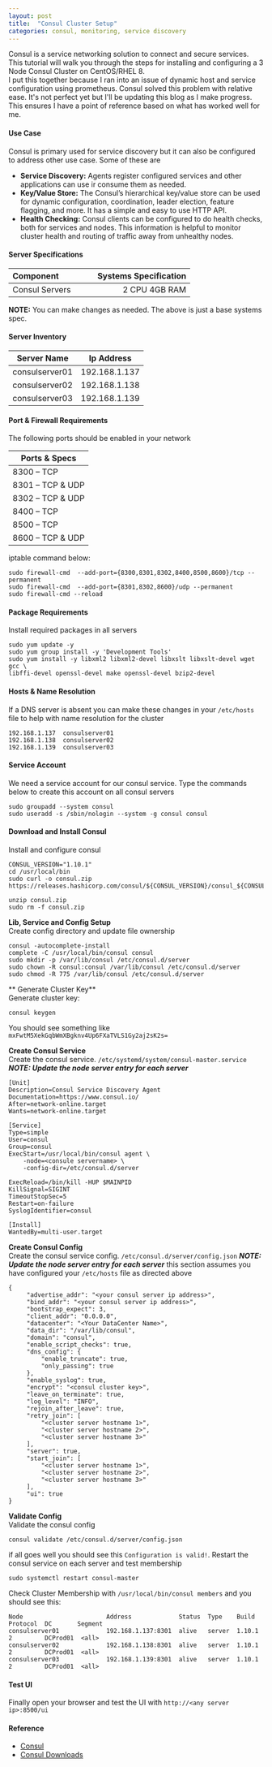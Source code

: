 ```yaml
---
layout: post
title:  "Consul Cluster Setup"
categories: consul, monitoring, service discovery
---
```


Consul is a service networking solution to connect and secure services. This tutorial will walk you through the steps for 
installing and configuring a 3 Node Consul Cluster on CentOS/RHEL 8.<br>
I put this together because I ran into an issue of dynamic host and service configuration using prometheus. Consul solved this
problem with relative ease. It's not perfect yet but I'll be updating this blog as I make progress. This ensures I have a point
of reference based on what has worked well for me.

#### **Use Case**
Consul is primary used for service discovery but it can also be configured to address other use case. Some of these are
* **Service Discovery:** Agents register configured services and other applications can use ir consume them as needed. 
* **Key/Value Store:** The Consul’s hierarchical key/value store can be used for dynamic configuration, coordination, leader election, feature flagging, and more. It has a simple and easy to use HTTP API. 
* **Health Checking:** Consul clients can be configured to do health checks, both for services and nodes. This information is helpful to monitor cluster health and routing of traffic away from unhealthy nodes.


#### **Server Specifications**

|Component &nbsp; &nbsp; &nbsp; &nbsp; &nbsp; &nbsp; &nbsp; | Systems Specification |
|:------------- | --------------------: |
|Consul Servers |  2 CPU   4GB RAM      |

**NOTE:**
You can make changes as needed. The above is just a base systems spec.

#### **Server Inventory**

|Server Name    |  Ip Address      |
|---------------|------------------|
|consulserver01 |  192.168.1.137   |
|consulserver02 |  192.168.1.138   |
|consulserver03 |  192.168.1.139   |

#### **Port & Firewall Requirements**
The following ports should be enabled in your network

| Ports & Specs    | 
|------------------|
| 8300  – TCP      |
| 8301  – TCP & UDP|
| 8302  – TCP & UDP|
| 8400  – TCP      |
| 8500  – TCP      |
| 8600  – TCP & UDP|

iptable command below:
```
sudo firewall-cmd  --add-port={8300,8301,8302,8400,8500,8600}/tcp --permanent
sudo firewall-cmd  --add-port={8301,8302,8600}/udp --permanent
sudo firewall-cmd --reload
```

#### **Package Requirements**
Install required packages in all servers
```
sudo yum update -y
sudo yum group install -y 'Development Tools'
sudo yum install -y libxml2 libxml2-devel libxslt libxslt-devel wget gcc \
libffi-devel openssl-devel make openssl-devel bzip2-devel 
```

#### **Hosts & Name Resolution**
If a DNS server is absent you can make these changes in your ```/etc/hosts``` file to help with name resolution for the cluster
```
192.168.1.137  consulserver01
192.168.1.138  consulserver02
192.168.1.139  consulserver03
```

#### **Service Account**
We need a service account for our consul service. Type the commands below to create this account on all consul servers
```
sudo groupadd --system consul
sudo useradd -s /sbin/nologin --system -g consul consul
```

#### **Download and Install Consul**
Install and configure consul
```
CONSUL_VERSION="1.10.1"
cd /usr/local/bin
sudo curl -o consul.zip https://releases.hashicorp.com/consul/${CONSUL_VERSION}/consul_${CONSUL_VERSION}_linux_amd64.zip

unzip consul.zip
sudo rm -f consul.zip
```

**Lib, Service and Config Setup**<br>
Create config directory and update file ownership
```
consul -autocomplete-install
complete -C /usr/local/bin/consul consul
sudo mkdir -p /var/lib/consul /etc/consul.d/server
sudo chown -R consul:consul /var/lib/consul /etc/consul.d/server
sudo chmod -R 775 /var/lib/consul /etc/consul.d/server
```
** Generate Cluster Key**<br>
Generate cluster key:
```
consul keygen
```
You should see something like ```mxFwtM5XekGqbWmXBgknv4Up6FXaTVLS1Gy2aj2sK2s=```

**Create Consul Service**<br>
Create the consul service. ```/etc/systemd/system/consul-master.service``` ***NOTE: Update the node server entry for each server***
```
[Unit]
Description=Consul Service Discovery Agent
Documentation=https://www.consul.io/
After=network-online.target
Wants=network-online.target

[Service]
Type=simple
User=consul
Group=consul
ExecStart=/usr/local/bin/consul agent \
	-node=<consule servername> \
	-config-dir=/etc/consul.d/server

ExecReload=/bin/kill -HUP $MAINPID
KillSignal=SIGINT
TimeoutStopSec=5
Restart=on-failure
SyslogIdentifier=consul

[Install]
WantedBy=multi-user.target

```

**Create Consul Config**<br>
Create the consul service config. ```/etc/consul.d/server/config.json``` ***NOTE: Update the node server entry for each server***
this section assumes you have configured your ```/etc/hosts``` file as directed above
```
{
     "advertise_addr": "<your consul server ip address>",
     "bind_addr": "<your consul server ip address>",
     "bootstrap_expect": 3,
     "client_addr": "0.0.0.0",
     "datacenter": "<Your DataCenter Name>",
     "data_dir": "/var/lib/consul",
     "domain": "consul",
     "enable_script_checks": true,
     "dns_config": {
         "enable_truncate": true,
         "only_passing": true
     },
     "enable_syslog": true,
     "encrypt": "<consul cluster key>",
     "leave_on_terminate": true,
     "log_level": "INFO",
     "rejoin_after_leave": true,
     "retry_join": [
         "<cluster server hostname 1>",
         "<cluster server hostname 2>",
         "<cluster server hostname 3>"
     ],
     "server": true,
     "start_join": [
         "<cluster server hostname 1>",
         "<cluster server hostname 2>",
         "<cluster server hostname 3>"
     ],
     "ui": true
}
```

**Validate Config**<br>
Validate the consul config
```
consul validate /etc/consul.d/server/config.json
```
if all goes well you should see this ```Configuration is valid!```. Restart the consul service on each server and test membership
```
sudo systemctl restart consul-master
```
Check Cluster Membership with ```/usr/local/bin/consul members``` and you should see this:
```
Node                       Address             Status  Type    Build  Protocol  DC       Segment
consulserver01             192.168.1.137:8301  alive   server  1.10.1  2         DCProd01  <all>
consulserver02             192.168.1.138:8301  alive   server  1.10.1  2         DCProd01  <all>
consulserver03             192.168.1.139:8301  alive   server  1.10.1  2         DCProd01  <all>
```


#### **Test UI**
Finally open your browser and test the UI with ```http://<any server ip>:8500/ui```



#### **Reference**
* [Consul](https://www.consul.io/)
* [Consul Downloads](https://releases.hashicorp.com/consul/)
